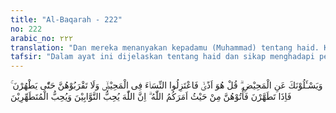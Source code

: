 ```yaml
---
title: "Al-Baqarah - 222"
no: 222
arabic_no: ٢٢٢
translation: "Dan mereka menanyakan kepadamu (Muhammad) tentang haid. Katakanlah, “Itu adalah sesuatu yang kotor.” Karena itu jauhilah istri pada waktu haid; dan jangan kamu dekati mereka sebelum mereka suci. Apabila mereka telah suci, campurilah mereka sesuai dengan (ketentuan) yang diperintahkan Allah kepadamu. Sungguh, Allah menyukai orang yang tobat dan menyukai orang yang menyucikan diri."
tafsir: "Dalam ayat ini dijelaskan tentang haid dan sikap menghadapi perempuan yang sedang dalam keadaan haid. Darah haid adalah sel-sel telur yang lemah akibat tidak dibuahi yang keluar dari rahim perempuan tiap-tiap bulan, paling cepat sehari semalam lamanya, dan biasanya 6 atau 7 hari, dan paling lama 15 hari. Bermacam-macam sikap orang dahulu terhadap perempuan yang haid. Orang Yahudi sangat keras sikapnya, tidak mau bergaul dengan istrinya yang haid, tidak mau makan minum bersama, tidak mau bersama-sama serumah dengan mereka, dan tidak mau menyentuh perempuan haid karena kulitnya dianggap najis.\n\nOrang Nasrani sikapnya lain lagi, mereka bergaul biasa saja dengan perempuan haid, tidak ada perbedaan antara yang haid dengan yang tidak haid. Mereka menggaulinya secara bebas dan berbuat sesuka hatinya. Orang Arab pada zaman jahiliah sama saja sikapnya dengan orang Yahudi. Islam melarang suami menggauli istrinya yang sedang haid. Para ahli kesehatan telah banyak menerangkan tentang bahaya bersetubuh dengan perempuan haid. Akhir ayat tersebut menerangkan bahwa Allah sayang sekali kepada orang yang mau bertobat dari kesalahannya, dan kepada orang yang selalu menjaga kebersihan.\n\nMasa haid pada wanita dewasa terjadi saat indung telur yang tidak dibuahi dikeluarkan dari tubuh. Karena tidak terjadi pembuahan, maka dinding rahim yang semula sudah dalam keadaan siap menerima pembuahan akan berkontraksi. Dengan kontraksi ini, maka indung telur yang tidak dibuahi akan dibuang keluar bersama dengan darah yang dikeluarkan dari urat darah rambut yang pecah. Setelah telur dan darah keluar tubuh akan mengulang kembali proses pematang indung telur.\n\nSemua proses ini diulangi terus menerus pada periode waktu tertentu. Setiap bulan, indung telur baru dibentuk, hormon yang sama juga dikeluarkan, semuanya dalam waktu yang sama. Dengan demikian, wanita mempunyai waktu tertentu yang betul-betul siap untuk dibuahi. Apabila pembuahan terjadi, maka pola haid yang berputar secara terus menerus akan berubah.\n\nTerjadinya \"kekosongan\" di dalam rahim hanya dapat diketahui melalui pemeriksaan anatomi kandungan dengan menggunakan peralatan canggih. Akan tetapi, ternyata perubahan yang hanya dapat diungkapkan oleh ilmu pengetahuan modern ini, telah diungkapkan dalam Al-Qur'an, yang artinya demikian: \n\n\"Allah mengetahui apa yang dikandung setiap perempuan, apa yang kurang sempurna dan apa yang bertambah dalam rahim. Dan segala sesuatu ada ukuran di sisi-Nya.\" (ar-Ra'd/13: 8)\n\nAyat di atas berbicara mengenai terjadinya masa haid. Terjemahaan ayat tersebut kurang dapat memperlihatkan proses haid dengan baik. Akan tetapi, terjemahan bahasa Inggrisnya nampaknya lebih dapat mengungkapkan proses ini, demikian:\n\n\"Allah knows what every female bears and every shrinking of the womb and every swelling. Everything has its measure with Him\". (ar-Ra'd/13: 8)\n\nPada permulaan masa haid lapisan mukus (lendir) yang melapisi dinding rahim (lapisan endometrium) setebal 0,5 mm. Oleh pengaruh hormon yang dikelurkan oleh indung telur, lapisan ini akan menebal menjadi 5-6 mm. Lapisan inilah yang kemudian dibuang saat telur tidak dibuahi. Sebagaimana dapat dilihat dari ayat di atas, penebalan dan terkelupasnya lapisan di dinding rahim diekspresikan oleh terjemahan \"shrinking\" dan swelling\""
---
```


وَيَسْـَٔلُوْنَكَ عَنِ الْمَحِيْضِ ۗ  قُلْ هُوَ اَذًىۙ فَاعْتَزِلُوا النِّسَاۤءَ فِى الْمَحِيْضِۙ وَلَا تَقْرَبُوْهُنَّ حَتّٰى يَطْهُرْنَ ۚ فَاِذَا تَطَهَّرْنَ فَأْتُوْهُنَّ مِنْ حَيْثُ اَمَرَكُمُ اللّٰهُ ۗ اِنَّ اللّٰهَ يُحِبُّ التَّوَّابِيْنَ وَيُحِبُّ الْمُتَطَهِّرِيْنَ 
